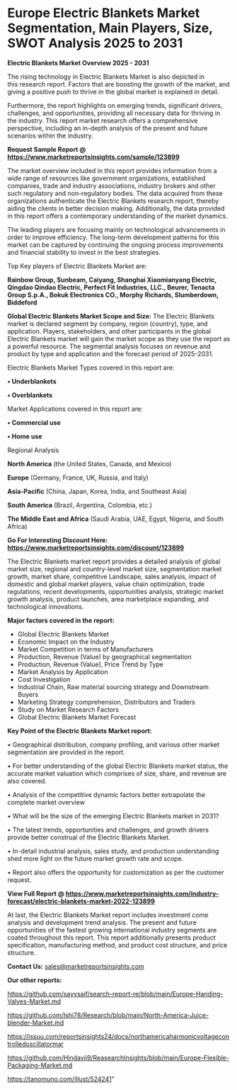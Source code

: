 # Europe Electric Blankets Market Segmentation, Main Players, Size, SWOT Analysis 2025 to 2031

<Strong> Electric Blankets Market Overview 2025 - 2031</strong>

The rising technology in Electric Blankets Market is also depicted in this research report. Factors that are boosting the growth of the market, and giving a positive push to thrive in the global market is explained in detail.

Furthermore, the report highlights on emerging trends, significant drivers, challenges, and opportunities, providing all necessary data for thriving in the industry. This report market research offers a comprehensive perspective, including an in-depth analysis of the present and future scenarios within the industry.

<strong>Request Sample Report @ <a href=https://www.marketreportsinsights.com/sample/123899>https://www.marketreportsinsights.com/sample/123899</a></strong>

The market overview included in this report provides information from a wide range of resources like government organizations, established companies, trade and industry associations, industry brokers and other such regulatory and non-regulatory bodies. The data acquired from these organizations authenticate the Electric Blankets research report, thereby aiding the clients in better decision making. Additionally, the data provided in this report offers a contemporary understanding of the market dynamics.

The leading players are focusing mainly on technological advancements in order to improve efficiency. The long-term development patterns for this market can be captured by continuing the ongoing process improvements and financial stability to invest in the best strategies.

Top Key players of Electric Blankets Market are:

<strong>Rainbow Group, Sunbeam, Caiyang, Shanghai Xiaomianyang Electric, Qingdao Qindao Electric, Perfect Fit Industries, LLC., Beurer, Tenacta Group S.p.A., Bokuk Electronics CO., Morphy Richards, Slumberdown, Biddeford</strong>

<strong><b>Global Electric Blankets Market Scope and Size:</b></strong>
The Electric Blankets market is declared segment by company, region (country), type, and application. Players, stakeholders, and other participants in the global Electric Blankets market will gain the market scope as they use the report as a powerful resource. The segmental analysis focuses on revenue and product by type and application and the forecast period of 2025-2031.

Electric Blankets Market Types covered in this report are:

<strong>• Underblankets

• Overblankets</strong>

Market Applications covered in this report are:

<strong>• Commercial use

• Home use</strong> 

Regional Analysis

<strong>North America</strong> (the United States, Canada, and Mexico)

<strong>Europe</strong> (Germany, France, UK, Russia, and Italy)

<strong>Asia-Pacific</strong> (China, Japan, Korea, India, and Southeast Asia)

<strong>South America</strong> (Brazil, Argentina, Colombia, etc.)

<strong>The Middle East and Africa</strong> (Saudi Arabia, UAE, Egypt, Nigeria, and South Africa)

<strong>Go For Interesting Discount Here: <a href=https://www.marketreportsinsights.com/discount/123899>https://www.marketreportsinsights.com/discount/123899</a></strong>

The Electric Blankets market report provides a detailed analysis of global market size, regional and country-level market size, segmentation market growth, market share, competitive Landscape, sales analysis, impact of domestic and global market players, value chain optimization, trade regulations, recent developments, opportunities analysis, strategic market growth analysis, product launches, area marketplace expanding, and technological innovations.

<strong><b>Major factors covered in the report:</b></strong>
<ul>
  <li>Global Electric Blankets Market </li>
  <li>Economic Impact on the Industry</li>
  <li>Market Competition in terms of Manufacturers</li>
  <li>Production, Revenue (Value) by geographical segmentation</li>
  <li>Production, Revenue (Value), Price Trend by Type</li>
  <li>Market Analysis by Application</li>
  <li>Cost Investigation</li>
  <li>Industrial Chain, Raw material sourcing strategy and Downstream Buyers</li>
  <li>Marketing Strategy comprehension, Distributors and Traders</li>
  <li>Study on Market Research Factors</li>
  <li>Global Electric Blankets Market Forecast</li>
</ul>

<strong><b>Key Point of the Electric Blankets Market report:</b></strong>

• Geographical distribution, company profiling, and various other market segmentation are provided in the report.

• For better understanding of the global Electric Blankets market status, the accurate market valuation which comprises of size, share, and revenue are also covered.

• Analysis of the competitive dynamic factors better extrapolate the complete market overview

• What will be the size of the emerging Electric Blankets market in 2031?

• The latest trends, opportunities and challenges, and growth drivers provide better construal of the Electric Blankets Market.

• In-detail industrial analysis, sales study, and production understanding shed more light on the future market growth rate and scope.

• Report also offers the opportunity for customization as per the customer request.

<strong><b>View Full Report @ <a href=https://www.marketreportsinsights.com/industry-forecast/electric-blankets-market-2022-123899>https://www.marketreportsinsights.com/industry-forecast/electric-blankets-market-2022-123899</a></b></strong>


At last, the Electric Blankets Market report includes investment come analysis and development trend analysis. The present and future opportunities of the fastest growing international industry segments are coated throughout this report. This report additionally presents product specification, manufacturing method, and product cost structure, and price structure.

<strong>Contact Us:</strong>
sales@marketreportsinsights.com

<strong>Our other reports:</strong>

<a href=https://github.com/sayysaif/search-report-re/blob/main/Europe-Handing-Valves-Market.md>https://github.com/sayysaif/search-report-re/blob/main/Europe-Handing-Valves-Market.md</a>

<a href=https://github.com/Ishi78/Research/blob/main/North-America-Juice-blender-Market.md>https://github.com/Ishi78/Research/blob/main/North-America-Juice-blender-Market.md</a>

<a href=https://issuu.com/reportsinsights24/docs/northamericaharmonicvoltagecontrolledoscillatormar>https://issuu.com/reportsinsights24/docs/northamericaharmonicvoltagecontrolledoscillatormar</a>

<a href=https://github.com/Hindavii9/ReasearchInsights/blob/main/Europe-Flexible-Packaging-Market.md>https://github.com/Hindavii9/ReasearchInsights/blob/main/Europe-Flexible-Packaging-Market.md</a>

<a href=https://tanomuno.com/illust/524241>https://tanomuno.com/illust/524241</a>"
